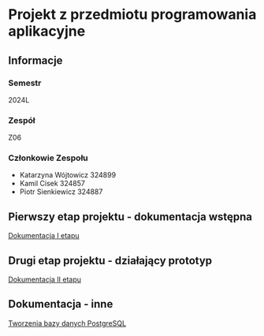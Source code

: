 # Projekt z przedmiotu programowania aplikacyjne

## Informacje

### Semestr
2024L

### Zespół
Z06

### Członkowie Zespołu
* Katarzyna Wójtowicz 324899
* Kamil Cisek 324857
* Piotr Sienkiewicz 324887

## Pierwszy etap projektu - dokumentacja wstępna
[Dokumentacja I etapu](docs/I_etap.md)

## Drugi etap projektu - działający prototyp
[Dokumentacja II etapu](docs/II_etap.md)

## Dokumentacja - inne
[Tworzenia bazy danych PostgreSQL](docs/BazaDanych.md)
